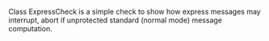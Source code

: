 Class ExpressCheck is a simple check to show how express messages may interrupt, abort if unprotected standard (normal mode) message computation.